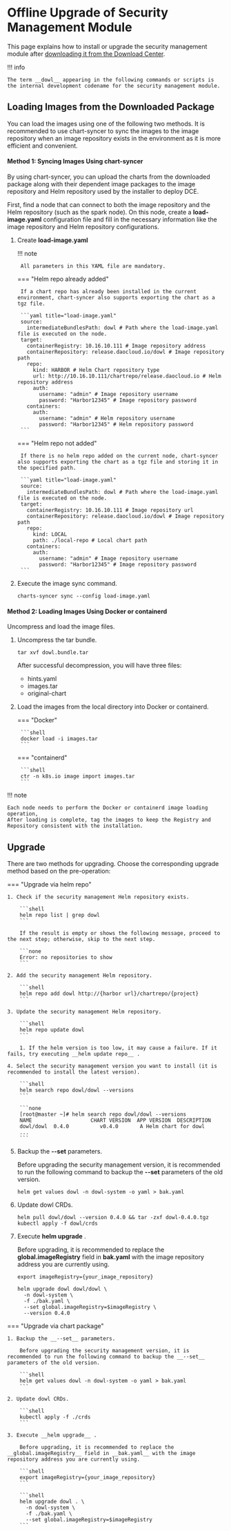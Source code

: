 # Offline Upgrade of Security Management Module

This page explains how to install or upgrade the security management module after [downloading it from the Download Center](../../../download/modules/dowl.md).

!!! info

    The term __dowl__ appearing in the following commands or scripts is the internal development codename for the security management module.

## Loading Images from the Downloaded Package

You can load the images using one of the following two methods. It is recommended to use chart-syncer to sync the images to the image repository when an image repository exists in the environment as it is more efficient and convenient.

#### Method 1: Syncing Images Using chart-syncer

By using chart-syncer, you can upload the charts from the downloaded package along with their dependent image packages to the image repository and Helm repository used by the installer to deploy DCE.

First, find a node that can connect to both the image repository and the Helm repository (such as the spark node). On this node, create a __load-image.yaml__ configuration file and fill in the necessary information like the image repository and Helm repository configurations.

1. Create __load-image.yaml__ 

    !!! note  

        All parameters in this YAML file are mandatory.

    === "Helm repo already added"

        If a chart repo has already been installed in the current environment, chart-syncer also supports exporting the chart as a tgz file.

        ```yaml title="load-image.yaml"
        source:
          intermediateBundlesPath: dowl # Path where the load-image.yaml file is executed on the node.
        target:
          containerRegistry: 10.16.10.111 # Image repository address
          containerRepository: release.daocloud.io/dowl # Image repository path
          repo:
            kind: HARBOR # Helm Chart repository type
            url: http://10.16.10.111/chartrepo/release.daocloud.io # Helm repository address
            auth:
              username: "admin" # Image repository username
              password: "Harbor12345" # Image repository password
          containers:
            auth:
              username: "admin" # Helm repository username
              password: "Harbor12345" # Helm repository password
        ```

    === "Helm repo not added"

        If there is no helm repo added on the current node, chart-syncer also supports exporting the chart as a tgz file and storing it in the specified path.

        ```yaml title="load-image.yaml"
        source:
          intermediateBundlesPath: dowl # Path where the load-image.yaml file is executed on the node.
        target:
          containerRegistry: 10.16.10.111 # Image repository url
          containerRepository: release.daocloud.io/dowl # Image repository path
          repo:
            kind: LOCAL
            path: ./local-repo # Local chart path
          containers:
            auth:
              username: "admin" # Image repository username
              password: "Harbor12345" # Image repository password
        ```

2. Execute the image sync command.

    ```shell
    charts-syncer sync --config load-image.yaml
    ```

#### Method 2: Loading Images Using Docker or containerd

Uncompress and load the image files.

1. Uncompress the tar bundle.

    ```shell
    tar xvf dowl.bundle.tar
    ```

    After successful decompression, you will have three files:

    - hints.yaml
    - images.tar
    - original-chart

2. Load the images from the local directory into Docker or containerd.

    === "Docker"

        ```shell
        docker load -i images.tar
        ```

    === "containerd"

        ```shell
        ctr -n k8s.io image import images.tar
        ```

!!! note

    Each node needs to perform the Docker or containerd image loading operation,
    After loading is complete, tag the images to keep the Registry and Repository consistent with the installation.

## Upgrade

There are two methods for upgrading. Choose the corresponding upgrade method based on the pre-operation:

=== "Upgrade via helm repo"

    1. Check if the security management Helm repository exists.

        ```shell
        helm repo list | grep dowl
        ```

        If the result is empty or shows the following message, proceed to the next step; otherwise, skip to the next step.

        ```none
        Error: no repositories to show
        ```

    2. Add the security management Helm repository.

        ```shell
        helm repo add dowl http://{harbor url}/chartrepo/{project}
        ```

    3. Update the security management Helm repository.

        ```shell
        helm repo update dowl
        ```

        1. If the helm version is too low, it may cause a failure. If it fails, try executing __helm update repo__ .

    4. Select the security management version you want to install (it is recommended to install the latest version).

        ```shell
        helm search repo dowl/dowl --versions
        ```

        ```none
        [root@master ~]# helm search repo dowl/dowl --versions
        NAME                   CHART VERSION  APP VERSION  DESCRIPTION
        dowl/dowl  0.4.0          v0.4.0       A Helm chart for dowl
        ...
        ```

5. Backup the __--set__ parameters.

    Before upgrading the security management version, it is recommended to run the following command to backup the __--set__ parameters of the old version.

    ```shell
    helm get values dowl -n dowl-system -o yaml > bak.yaml
    ```

6. Update dowl CRDs.

    ```shell
    helm pull dowl/dowl --version 0.4.0 && tar -zxf dowl-0.4.0.tgz
    kubectl apply -f dowl/crds
    ```

7. Execute __helm upgrade__ .

    Before upgrading, it is recommended to replace the __global.imageRegistry__ field in __bak.yaml__ with the image repository address you are currently using.

    ```shell
    export imageRegistry={your_image_repository}
    ```

    ```shell
    helm upgrade dowl dowl/dowl \
      -n dowl-system \
      -f ./bak.yaml \
      --set global.imageRegistry=$imageRegistry \
      --version 0.4.0
    ```

=== "Upgrade via chart package"

    1. Backup the __--set__ parameters.

        Before upgrading the security management version, it is recommended to run the following command to backup the __--set__ parameters of the old version.

        ```shell
        helm get values dowl -n dowl-system -o yaml > bak.yaml
        ```

    2. Update dowl CRDs.

        ```shell
        kubectl apply -f ./crds
        ```

    3. Execute __helm upgrade__ .

        Before upgrading, it is recommended to replace the __global.imageRegistry__ field in __bak.yaml__ with the image repository address you are currently using.

        ```shell
        export imageRegistry={your_image_repository}
        ```

        ```shell
        helm upgrade dowl . \
          -n dowl-system \
          -f ./bak.yaml \
          --set global.imageRegistry=$imageRegistry
        ```
